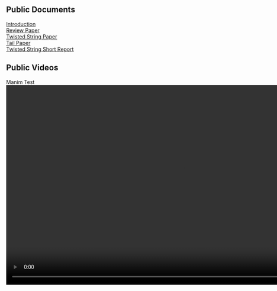 ## Public Documents

[Introduction](https://ralphieraccoon.github.io/documents/Introduction/Introduction.pdf)<br/>
[Review Paper](https://ralphieraccoon.github.io/documents/Review_Paper/paper_formatted.pdf)<br/>
[Twisted String Paper](https://ralphieraccoon.github.io/documents/Twisted_String/Paper/paper.pdf)<br/>
[Tail Paper](https://ralphieraccoon.github.io/documents/Test_Rig/Paper/paper.pdf)<br/>
[Twisted String Short Report](https://ralphieraccoon.github.io/documents/Twisted_String/Short_Report/Short_Report.pdf)<br/>

## Public Videos

Manim Test<br/>
<video src="test1.mp4" width="960" height="540" controls preload></video>
